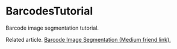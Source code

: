 # BarcodesTutorial
Barcode image segmentation tutorial.

Related article. [Barcode Image Segmentation (Medium friend link).](https://betterprogramming.pub/barcode-image-segmentation-a36cdce69f03?source=friends_link&sk=e81160e991962ccc772992a32a858f80)

